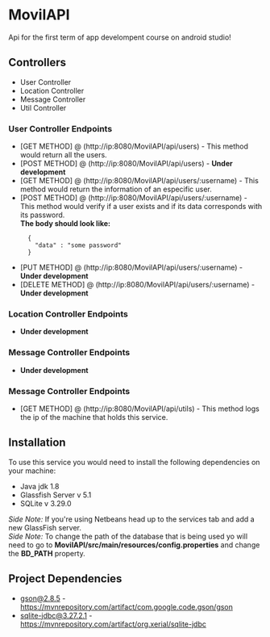 # MovilAPI
Api for the first term of app develompent course on android studio!

## Controllers
* User Controller
* Location Controller
* Message Controller
* Util Controller

### User Controller Endpoints
* [GET METHOD] @ (http://ip:8080/MovilAPI/api/users) - This method would return all the users.
* [POST METHOD] @ (http://ip:8080/MovilAPI/api/users) - **Under development**
* [GET METHOD] @ (http://ip:8080/MovilAPI/api/users/:username) - This method would return the information of an especific user.
* [POST METHOD] @ (http://ip:8080/MovilAPI/api/users/:username) - This method would verify if a user exists and if its data corresponds with its password.<br/>
**The body should look like:**
  ```
    {
      "data" : "some password" 
    }
  ```
* [PUT METHOD] @ (http://ip:8080/MovilAPI/api/users/:username) - **Under development**
* [DELETE METHOD] @ (http://ip:8080/MovilAPI/api/users/:username) - **Under development**

### Location Controller Endpoints
- **Under development**

### Message Controller Endpoints
- **Under development**

### Message Controller Endpoints
* [GET METHOD] @ (http://ip:8080/MovilAPI/api/utils) - This method logs the ip of the machine that holds this service.

## Installation
To use this service you would need to install the following dependencies on your machine:
* Java jdk 1.8
* Glassfish Server v 5.1
* SQLite v 3.29.0

*Side Note:* If you're using Netbeans head up to the services tab and add a new GlassFish server.<br/>
*Side Note:* To change the path of the database that is being used yo will need to go to **MovilAPI/src/main/resources/config.properties** and change the **BD_PATH** property.<br/>

## Project Dependencies
* gson@2.8.5 - https://mvnrepository.com/artifact/com.google.code.gson/gson
* sqlite-jdbc@3.27.2.1 - https://mvnrepository.com/artifact/org.xerial/sqlite-jdbc

